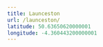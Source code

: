 ```yaml
---
title: Launceston
url: /launceston/
latitude: 50.63650620000001
longitude: -4.360443200000001
---
```

